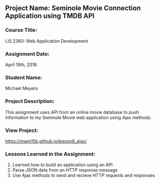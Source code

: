 ## Project Name:  Seminole Movie Connection Application using TMDB API

### Course Title:
LIS 2360:  Web Application Development

### Assignment Date:  
April 19th, 2018

### Student Name:  
Michael Meyers

### Project Description:
This assignment uses API from an online movie database to push information to my Seminole Movie web application using Ajax methods.

### View Project:
https://mwm15b.github.io/lesson8_ajax/

### Lessons Learned in the Assignment:
1. Learned how to build an application using an API
2. Parse JSON data from an HTTP response message
3. Use Ajax methods to send and recieve HTTP requests and responses
